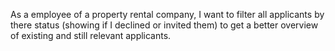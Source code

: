 As a employee of a property rental company, I want to filter all applicants by there status (showing if I declined or invited them) to get a better overview of existing and still relevant applicants.
